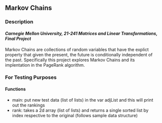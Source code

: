 ## Markov Chains

### Description
#### *Carnegie Mellon University, 21-241 Matrices and Linear Transformations, Final Project*
Markov Chains are collections of random variables that have the explict property that given the present, the future is conditionally independent of the past. Specifically this project explores Markov Chains and its implentation in the PageRank algorithm.


### For Testing Purposes 
#### Functions
- main: put new test data (list of lists) in the var adjList and this will print out the rankings
- rank: takes a 2d array (list of lists) and returns a single sorted list by index respective to the original (follows sample data structure)
